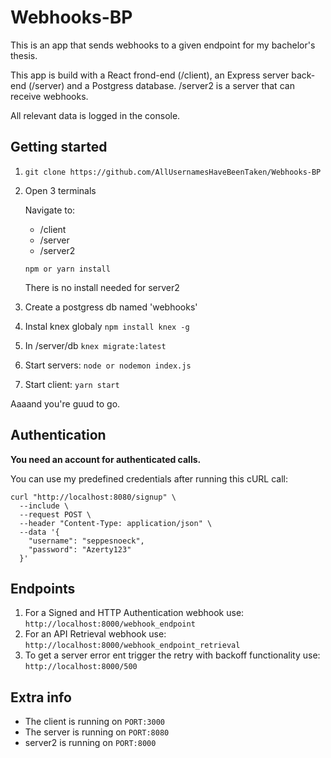 # Webhooks-BP
This is an app that sends webhooks to a given endpoint for my bachelor's thesis.

This app is build with a React frond-end (/client), an Express server back-end (/server) and a Postgress database.
/server2 is a server that can receive webhooks. 

All relevant data is logged in the console.

## Getting started

1. `git clone https://github.com/AllUsernamesHaveBeenTaken/Webhooks-BP`
1. Open 3 terminals

   Navigate to: 
   
   * /client
   * /server
   * /server2
   
   `npm or yarn install`
   
   There is no install needed for server2
   
1. Create a postgress db named 'webhooks'

1. Instal knex globaly `npm install knex -g`

1. In /server/db `knex migrate:latest`
   
1. Start servers: `node or nodemon index.js`

1. Start client: `yarn start`

Aaaand you're guud to go.

## Authentication

**You need an account for authenticated calls.**

You can use my predefined credentials after running this cURL call:
````
curl "http://localhost:8080/signup" \
  --include \
  --request POST \
  --header "Content-Type: application/json" \
  --data '{
    "username": "seppesnoeck",
    "password": "Azerty123"
  }'
````

## Endpoints

1. For a Signed and HTTP Authentication webhook use: `http://localhost:8000/webhook_endpoint`
1. For an API Retrieval webhook use: `http://localhost:8000/webhook_endpoint_retrieval`
1. To get a server error ent trigger the retry with backoff functionality use: `http://localhost:8000/500`

## Extra info

* The client is running on `PORT:3000`
* The server is running on `PORT:8080`
* server2 is running on `PORT:8000`
